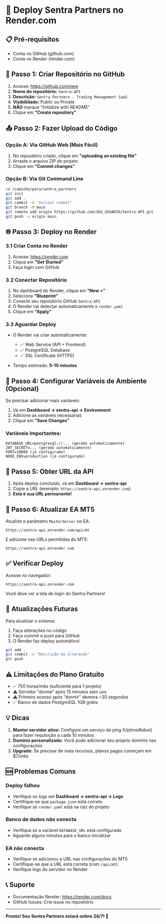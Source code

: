 # 🚀 Deploy Sentra Partners no Render.com

## 📋 Pré-requisitos

- Conta no GitHub (github.com)
- Conta no Render (render.com)

## 🔧 Passo 1: Criar Repositório no GitHub

1. Acesse: https://github.com/new
2. **Nome do repositório:** `Sentra-API`
3. **Descrição:** `Sentra Partners - Trading Management SaaS`
4. **Visibilidade:** Public ou Private
5. **NÃO** marque "Initialize with README"
6. Clique em **"Create repository"**

## 📤 Passo 2: Fazer Upload do Código

### Opção A: Via GitHub Web (Mais Fácil)

1. No repositório criado, clique em **"uploading an existing file"**
2. Arraste o arquivo ZIP do projeto
3. Clique em **"Commit changes"**

### Opção B: Via Git Command Line

```bash
cd /caminho/para/sentra_partners
git init
git add .
git commit -m "Initial commit"
git branch -M main
git remote add origin https://github.com/SEU_USUARIO/Sentra-API.git
git push -u origin main
```

## 🌐 Passo 3: Deploy no Render

### 3.1 Criar Conta no Render

1. Acesse: https://render.com
2. Clique em **"Get Started"**
3. Faça login com GitHub

### 3.2 Conectar Repositório

1. No dashboard do Render, clique em **"New +"**
2. Selecione **"Blueprint"**
3. Conecte seu repositório GitHub `Sentra-API`
4. O Render vai detectar automaticamente o `render.yaml`
5. Clique em **"Apply"**

### 3.3 Aguardar Deploy

- O Render vai criar automaticamente:
  - ✅ Web Service (API + Frontend)
  - ✅ PostgreSQL Database
  - ✅ SSL Certificate (HTTPS)

- Tempo estimado: **5-10 minutos**

## 🔐 Passo 4: Configurar Variáveis de Ambiente (Opcional)

Se precisar adicionar mais variáveis:

1. Vá em **Dashboard → sentra-api → Environment**
2. Adicione as variáveis necessárias
3. Clique em **"Save Changes"**

### Variáveis Importantes:

```
DATABASE_URL=postgresql://... (gerado automaticamente)
JWT_SECRET=... (gerado automaticamente)
PORT=10000 (já configurado)
NODE_ENV=production (já configurado)
```

## 🎯 Passo 5: Obter URL da API

1. Após deploy concluído, vá em **Dashboard → sentra-api**
2. Copie a URL (exemplo: `https://sentra-api.onrender.com`)
3. **Esta é sua URL permanente!**

## 📱 Passo 6: Atualizar EA MT5

Atualize o parâmetro `MasterServer` no EA:

```
https://sentra-api.onrender.com/api/mt
```

E adicione nas URLs permitidas do MT5:

```
https://sentra-api.onrender.com
```

## ✅ Verificar Deploy

Acesse no navegador:

```
https://sentra-api.onrender.com
```

Você deve ver a tela de login do Sentra Partners!

## 🔄 Atualizações Futuras

Para atualizar o sistema:

1. Faça alterações no código
2. Faça commit e push para GitHub
3. O Render faz deploy automático!

```bash
git add .
git commit -m "Descrição da alteração"
git push
```

## ⚠️ Limitações do Plano Gratuito

- ✅ 750 horas/mês (suficiente para 1 projeto)
- ⚠️ Servidor "dorme" após 15 minutos sem uso
- ⚠️ Primeiro acesso após "dormir" demora ~30 segundos
- ✅ Banco de dados PostgreSQL 1GB grátis

## 💡 Dicas

1. **Manter servidor ativo:** Configure um serviço de ping (UptimeRobot) para fazer requisição a cada 10 minutos
2. **Domínio personalizado:** Você pode adicionar seu próprio domínio nas configurações
3. **Upgrade:** Se precisar de mais recursos, planos pagos começam em $7/mês

## 🆘 Problemas Comuns

### Deploy falhou

- Verifique os logs em **Dashboard → sentra-api → Logs**
- Certifique-se que `package.json` está correto
- Verifique se `render.yaml` está na raiz do projeto

### Banco de dados não conecta

- Verifique se a variável `DATABASE_URL` está configurada
- Aguarde alguns minutos para o banco inicializar

### EA não conecta

- Verifique se adicionou a URL nas configurações do MT5
- Certifique-se que a URL está correta (com `/api/mt`)
- Verifique logs do servidor no Render

## 📞 Suporte

- Documentação Render: https://render.com/docs
- GitHub Issues: Crie issue no repositório

---

**Pronto! Seu Sentra Partners estará online 24/7! 🎉**


